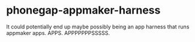 phonegap-appmaker-harness
=========================

It could potentially end up maybe possibly being an app harness that runs appmaker apps. APPS. APPPPPPPSSSSS.
